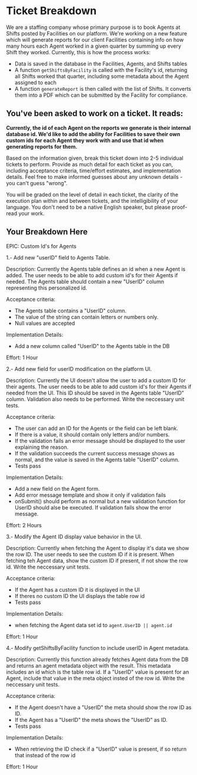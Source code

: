 # Ticket Breakdown

We are a staffing company whose primary purpose is to book Agents at Shifts posted by Facilities on our platform. We're working on a new feature which will generate reports for our client Facilities containing info on how many hours each Agent worked in a given quarter by summing up every Shift they worked. Currently, this is how the process works:

- Data is saved in the database in the Facilities, Agents, and Shifts tables
- A function `getShiftsByFacility` is called with the Facility's id, returning all Shifts worked that quarter, including some metadata about the Agent assigned to each
- A function `generateReport` is then called with the list of Shifts. It converts them into a PDF which can be submitted by the Facility for compliance.

## You've been asked to work on a ticket. It reads:

**Currently, the id of each Agent on the reports we generate is their internal database id. We'd like to add the ability for Facilities to save their own custom ids for each Agent they work with and use that id when generating reports for them.**

Based on the information given, break this ticket down into 2-5 individual tickets to perform. Provide as much detail for each ticket as you can, including acceptance criteria, time/effort estimates, and implementation details. Feel free to make informed guesses about any unknown details - you can't guess "wrong".

You will be graded on the level of detail in each ticket, the clarity of the execution plan within and between tickets, and the intelligibility of your language. You don't need to be a native English speaker, but please proof-read your work.

## Your Breakdown Here

EPIC: Custom Id's for Agents

1.- Add new "userID" field to Agents Table.

Description: Currently the Agents table defines an id when a new Agent is added.
The user needs to be able to add custom id's for their Agents if needed. The Agents table should contain a new "UserID" column representing this personalized id.

Acceptance criteria:

- The Agents table contains a "UserID" column.
- The value of the string can contain letters or numbers only.
- Null values are accepted

Implementation Details:

- Add a new column called "UserID" to the Agents table in the DB

Effort:
1 Hour

2.- Add new field for userID modification on the platform UI.

Description: Currently the UI doesn't allow the user to add a custom ID for their agents.
The user needs to be able to add custom id's for their Agents if needed from the UI. This ID should be saved in the Agents table "UserID" column. Validation also needs to be performed. Write the neccessary unit tests.

Acceptance criteria:

- The user can add an ID for the Agents or the field can be left blank.
- If there is a value, it should contain only letters and/or numbers.
- If the validation fails an error message should be displayed to the user explaining the reason.
- If the validation succeeds the current success message shows as normal, and the value is saved in the Agents table "UserID" column.
- Tests pass

Implementation Details:

- Add a new field on the Agent form.
- Add error message template and show it only if validation fails
- onSubmit() should perform as normal but a new validation function for UserID should alse be executed. If validation fails show the error message.

Effort:
2 Hours

3.- Modify the Agent ID display value behavior in the UI.

Description: Currently when fetching the Agent to display it's data we show the row ID.
The user needs to see the custom ID if it is present. When fetching teh Agent data, show the custom ID if present, if not show the row id. Write the neccessary unit tests.

Acceptance criteria:

- If the Agent has a custom ID it is displayed in the UI
- If theres no custom ID the UI displays the table row id
- Tests pass

Implementation Details:

- when fetching the Agent data set id to `agent.UserID || agent.id`

Effort:
1 Hour

4.- Modify getShiftsByFacility function to include userID in Agent metadata.

Description: Currently this function already fetches Agent data from the DB and returns an agent metadata object with the result. This metadata includes an id which is the table row id. If a "UserID" value is present for an Agent, include that value in the meta object insted of the row id. Write the neccessary unit tests.

Acceptance criteria:

- If the Agent doesn't have a "UserID" the meta should show the row ID as ID.
- If the Agent has a "UserID" the meta shows the "UserID" as ID.
- Tests pass

Implementation Details:

- When retrieving the ID check if a "UserID" value is present, if so return that instead of the row id

Effort:
1 Hour
